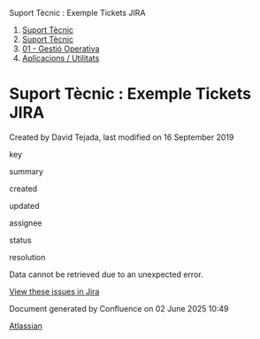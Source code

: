 Suport Tècnic : Exemple Tickets JIRA  

1.  [Suport Tècnic](index.html)
2.  [Suport Tècnic](13893782.html)
3.  [01 - Gestió Operativa](26313391.html)
4.  [Aplicacions / Utilitats](41517088.html)

Suport Tècnic : Exemple Tickets JIRA
====================================

Created by David Tejada, last modified on 16 September 2019

key

summary

created

updated

assignee

status

resolution

Data cannot be retrieved due to an unexpected error.

[View these issues in Jira](https://contacte.aoc.cat/secure/IssueNavigator.jspa?reset=true&jqlQuery=project+%3D+SIS+AND+labels+in+%28ora12%2C+bdd%29++&src=confmacro)

Document generated by Confluence on 02 June 2025 10:49

[Atlassian](http://www.atlassian.com/)